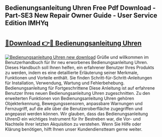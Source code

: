 ## Bedienungsanleitung Uhren Free Pdf Download - Part-SE3 New Repair Owner Guide - User Service Edition lMHYq

# <h2><a href="http://df0b2o.blite.top/?on=Bedienungsanleitung+Uhren">🔗Download 👉🔴 Bedienungsanleitung Uhren</a></h2>

[![Bedienungsanleitung Uhren new download](https://i.imgur.com/lujVjoI.png)](http://df0b2o.blite.top/?on=Bedienungsanleitung+Uhren)
Grüße und willkommen im Benutzerhandbuch für Ihr neu erworbenes Bedienungsanleitung Uhren. Dieses Handbuch soll Ihnen helfen, ein erfahrener Benutzer Ihres Produkts zu werden, indem es eine detaillierte Erläuterung seiner Merkmale, Funktionen und Vorteile enthält. Sie finden Schritt-für-Schritt-Anleitungen für Installation, Verwendung, Wartung und Fehlerbehebung. Bedienungsanleitung für Fortgeschrittene Diese Anleitung ist auf erfahrene Benutzer Ihres neuen Bedienungsanleitung Uhren zugeschnitten. Zu den erweiterten Funktionen von Bedienungsanleitung Uhren gehören Objekterkennung, Bewegungssensoren, anpassbare Warnungen und Fernzugriff, auf die alle über die Benutzeroberfläche zugegriffen und angepasst werden können. Wir glauben, dass das Bedienungsanleitung UhrenD ein wichtiges Instrument für Ihr Bestreben war, die Vor- und Nachteile Ihrer letzten Akquisition zu verstehen. Wenn Sie Hilfe oder Klärung benötigen, hilft Ihnen unser Kundendienstteam gerne weiter.
